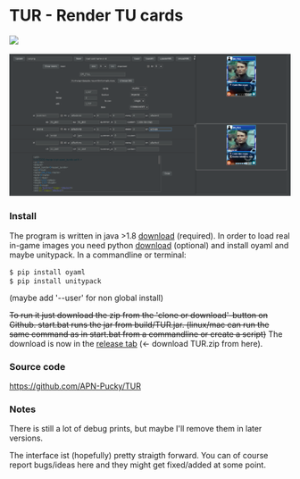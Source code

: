 # TUR - Render TU cards

[![](https://jitpack.io/v/APN-Pucky/TUR.svg)](https://jitpack.io/#APN-Pucky/TUR)

![](https://raw.githubusercontent.com/APN-Pucky/TUR/master/img/2021-03-08%2008_30_00-TUR.png)

### Install

The program is written in java >1.8 [download](https://www.oracle.com/java/technologies/javase-jre8-downloads.html) (required).
In order to load real in-game images you need python [download](https://www.python.org/downloads/windows/)  (optional) and install oyaml and maybe unitypack.
In a commandline or terminal:
```
$ pip install oyaml
$ pip install unitypack
```
(maybe add '--user' for non global install)


~~To run it just download the zip from the 'clone or download'-button on Github.
start.bat runs the jar from build/TUR.jar. (linux/mac can run the same command as in start.bat from a commandline or create a script)~~
The download is now in the [release tab](https://github.com/APN-Pucky/TUR/releases) (<- download TUR.zip from here).

### Source code
https://github.com/APN-Pucky/TUR

### Notes
There is still a lot of debug prints, but maybe I'll remove them in later versions.

The interface ist (hopefully) pretty straigth forward.
You can of course report bugs/ideas here and they might get fixed/added at some point.
